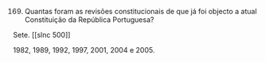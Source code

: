 169. Quantas foram as revisões constitucionais de que já foi objecto a atual Constituição da República Portuguesa?

Sete.
[[slnc 500]]

1982, 1989, 1992, 1997, 2001, 2004 e 2005.
